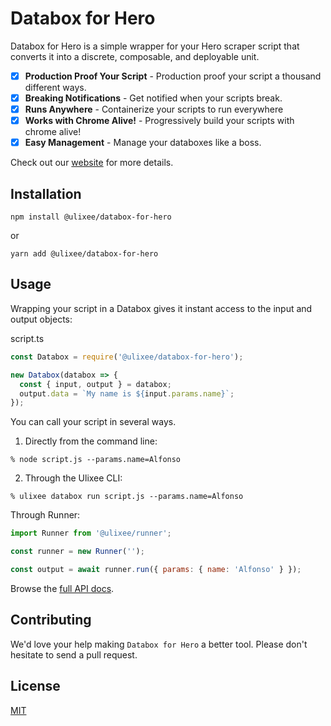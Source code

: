 # Databox for Hero

Databox for Hero is a simple wrapper for your Hero scraper script that converts it into a discrete, composable, and deployable unit. 

- [x] **Production Proof Your Script** - Production proof your script a thousand different ways.
- [x] **Breaking Notifications** - Get notified when your scripts break.
- [x] **Runs Anywhere** - Containerize your scripts to run everywhere
- [x] **Works with Chrome Alive!** - Progressively build your scripts with chrome alive!
- [x] **Easy Management** - Manage your databoxes like a boss.

Check out our [website](https://docs.ulixee.org/databox) for more details.

## Installation

```shell script
npm install @ulixee/databox-for-hero
```

or

```shell script
yarn add @ulixee/databox-for-hero
```

## Usage

Wrapping your script in a Databox gives it instant access to the input and output objects: 

script.ts
```js
const Databox = require('@ulixee/databox-for-hero');

new Databox(databox => {
  const { input, output } = databox;
  output.data = `My name is ${input.params.name}`;
});
```

You can call your script in several ways.

1) Directly from the command line:

```shell script
% node script.js --params.name=Alfonso
```

2) Through the Ulixee CLI:

```shell script
% ulixee databox run script.js --params.name=Alfonso
```

Through Runner:

```js
import Runner from '@ulixee/runner';

const runner = new Runner('');

const output = await runner.run({ params: { name: 'Alfonso' } });
```

Browse the [full API docs](https://docs.ulixee.org/databox).

## Contributing

We'd love your help making `Databox for Hero` a better tool. Please don't hesitate to send a pull request.

## License

[MIT](LICENSE.md)
